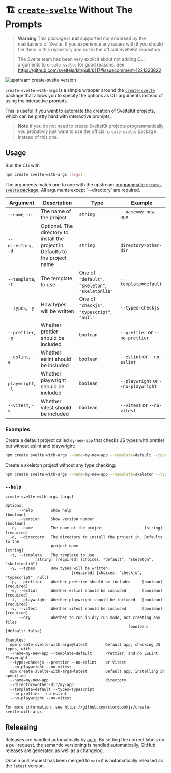 # 🏗 [`create-svelte`](https://github.com/sveltejs/kit/tree/master/packages/create-svelte) Without The Prompts

> **Warning**
> This package is **not** supported nor endorsed by the maintainers of Svelte.
> If you experience any issues with it you should file them in this repository and not in the official SvelteKit repository.
>
> The Svelte team has been very explicit about not adding CLI arguments to `create-svelte` for good reasons.
> See https://github.com/sveltejs/kit/pull/6117#issuecomment-1221323822

![upstream create-svelte version](https://img.shields.io/badge/upstream_create--svelte-2.0.0--next.180-brightgreen)

`create-svelte-with-args` is a simple wrapper around the [`create-svelte`](https://github.com/sveltejs/kit/tree/master/packages/create-svelte) package that allows you to specify the options as CLI arguments instead of using the interactive prompts.

This is useful if you want to automate the creation of SvelteKit projects, which can be pretty hard with interactive prompts.

> **Note**
> If you do not need to create SvelteKit projects programmatically you probabvly just want to use the official `create-svelte` package instead of this one.

## Usage

Run the CLi with

```bash
npm create svelte-with-args [args]
```

The arguments match one to one with the upstream [programmatic `create-svelte` package](https://github.com/sveltejs/kit/tree/master/packages/create-svelte#api). All arguments except `--directory´ are required.

| **Argument**         | **Description**                                                                 | **Type**                                          | **Example**                         |
| -------------------- | ------------------------------------------------------------------------------- | ------------------------------------------------- | ----------------------------------- |
| `--name`, `-n`       | The name of the project                                                         | `string`                                          | `--name=my-new-app`                 |
| `--directory`, `-d`  | Optional. The directory to install the project in. Defaults to the project name | `string`                                          | `--directory=other-dir`             |
| `--template`, `-t`   | The template to use                                                             | One of `"default"`, `"skeleton"`, `"skeletonlib"` | `--template=default`                |
| `--types`, `-y`      | How types will be written                                                       | One of `"checkjs"`, `"typescript"`, `"null"`      | `--types=checkjs`                   |
| `--prettier`, `-p`   | Whether prettier should be included                                             | `boolean`                                         | `--prettier` or `--no-prettier`     |
| `--eslint`, `-e`     | Whether eslint should be included                                               | `boolean`                                         | `--eslint` or `--no-eslint`         |
| `--playwright`, `-l` | Whether playwright should be included                                           | `boolean`                                         | `--playwright` or `--no-playwright` |
| `--vitest`, `-v`     | Whether vitest should be included                                               | `boolean`                                         | `--vitest` or `--no-vitest`         |

### Examples

Create a default project called `my-new-app` that checks JS types with prettier but without eslint and playwright:

```bash
npm create svelte-with-args --name=my-new-app --template=default --types=checkjs --prettier --no-eslint --no-playwright
```

Create a skeleton project without any type checking:

```bash
npm create svelte-with-args --name=my-new-app --template=skeleton --types=null --no-prettier --no-eslint --no-playwright
```

### `--help`

```
create-svelte-with-args [args]

Options:
      --help        Show help                                          [boolean]
      --version     Show version number                                [boolean]
  -n, --name        The name of the project                  [string] [required]
  -d, --directory   The directory to install the project in. Defaults to the
                    project name                                        [string]
  -t, --template    The template to use
             [string] [required] [choices: "default", "skeleton", "skeletonlib"]
  -y, --types       How types will be written
                             [required] [choices: "checkjs", "typescript", null]
  -p, --prettier    Whether prettier should be included     [boolean] [required]
  -e, --eslint      Whether eslint should be included       [boolean] [required]
  -l, --playwright  Whether playwright should be included   [boolean] [required]
  -v, --vitest      Whether vitest should be included       [boolean] [required]
      --dry         Whether to run in dry run mode, not creating any files
                                                      [boolean] [default: false]

Examples:
  npm create svelte-with-args@latest        Default app, checking JS types, with
  --name=my-new-app --template=default      Prettier, and no ESLint, Playwright
  --types=checkjs --prettier --no-eslint    or Vitest
  --no-playwright --no-vitest
  npm create svelte-with-args@latest        Default app, installing in specified
  --name=my-new-app                         directory
  --directory=other-dir/my-app
  --template=default --types=typescript
  --no-prettier --no-eslint
  --no-playwright --no-vitest

For more information, see https://github.com/storybookjs/create-svelte-with-args
```

## Releasing

Releases are handled automatically by [auto](https://github.com/intuit/auto). By setting the correct labels on a pull request, the semantic versioning is handled automatically, GitHub releases are generated as well as a changelog.

Once a pull request has been merged to `main` it is automatically released as the `latest` version.
